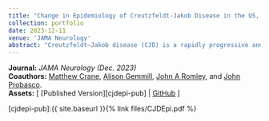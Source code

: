 ```yaml
---
title: "Change in Epidemiology of Creutzfeldt-Jakob Disease in the US, 2007-2020"
collection: portfolio
date: 2023-12-11
venue: 'JAMA Neurology'
abstract: "Creutzfeldt–Jakob disease (CJD) is a rapidly progressive and universally fatal prion disease. Prior research on CJD in the US demonstrated stable incidence from 1979-2006, though recent trends are not as well described. The incidence of sporadic CJD (sCJD), the most common type of CJD, is higher among older patients. Due to demographic trends worldwide towards aging populations, the epidemiology of CJD is evolving. We examined death certificate data from 2007-2020 to better understand recent trends of CJD in the US."
---
```


**Journal:** _JAMA Neurology (Dec. 2023)_
<br>
**Coauthors:** [Matthew Crane][mcrane], [Alison Gemmill][agem], [John A Romley][jromley], and [John Probasco][jprobasco].
<br/>
**Assets:** [ [Published Version][cjdepi-pub] | [GitHub][cjdepi-gh] ]

[cjdepi-pub]:{{ site.baseurl }}{% link files/CJDEpi.pdf %}

[cjdepi-gh]: https://github.com/snairdesai/CJD_Epi
[mcrane]: https://healthpolicy.usc.edu/author/matthew-a-crane/
[jromley]: https://priceschool.usc.edu/people/john-a-romley/
[agem]: https://publichealth.jhu.edu/faculty/3843/alison-gemmill
[jprobasco]: https://pure.johnshopkins.edu/en/persons/john-probasco
